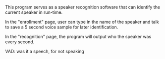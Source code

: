 This program serves as a speaker recognition software that can identify the current speaker in run-time. 

In the "enrollment" page, user can type in the name of the speaker and talk to save a 5 second voice sample for later identification.

In the "recognition" page, the program will output who the speaker was every second.

VAD: was it a speech, for not speaking
